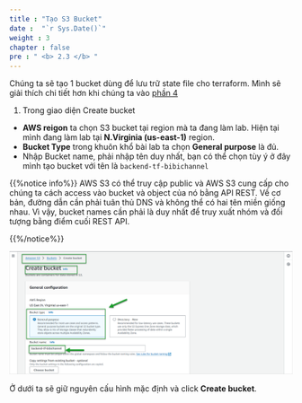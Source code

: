```yaml
---
title : "Tạo S3 Bucket"
date :  "`r Sys.Date()`" 
weight : 3
chapter : false
pre : " <b> 2.3 </b> "
---
```


Chúng ta sẽ tạo 1 bucket dùng để lưu trữ state file cho terraform. Mình sẽ giải thích chi tiết hơn khi chúng ta vào [phần 4](../../4-knowledgeTerraform/)

1. Trong giao diện Create bucket
- **AWS reigon** ta chọn S3 bucket tại region mà ta đang làm lab. Hiện tại mình đang làm lab tại **N.Virginia (us-east-1)** region.
- **Bucket Type** trong khuôn khổ bài lab ta chọn **General purpose** là đủ.
- Nhập Bucket name, phải nhập tên duy nhất, bạn có thể chọn tùy ý ở đây mình tạo bucket với tên là `backend-tf-bibichannel`

{{%notice info%}}
AWS S3 có thể truy cập public và AWS S3 cung cấp cho chúng ta cách access vào bucket và object của nó bằng API REST.
Về cơ bản, đường dẫn cần phải tuân thủ DNS và không thể có hai tên miền giống nhau. Vì vậy, bucket names cần phải là duy nhất để truy xuất nhóm và đối tượng bằng điểm cuối REST API.

{{%/notice%}}

![image](/images/2-prerequisites/2.3-createBucket/001-createBucket.png)

Ở dưới ta sẽ giữ nguyên cấu hình mặc định và click **Create bucket**.
